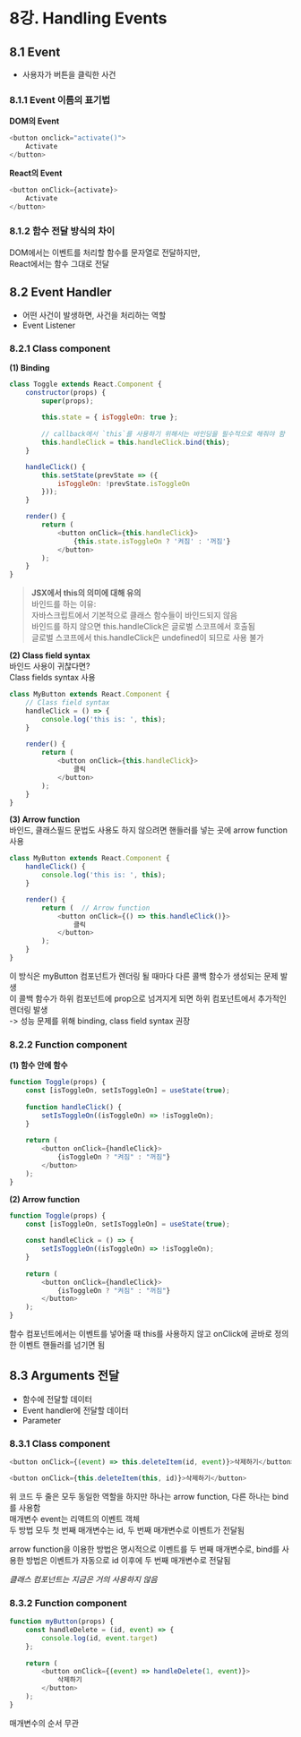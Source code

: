 # 8강. Handling Events

## 8.1 Event
- 사용자가 버튼을 클릭한 사건
### 8.1.1 Event 이름의 표기법
**DOM의 Event**
```javascript
<button onclick="activate()">
    Activate
</button>
```
**React의 Event**
```javascript
<button onClick={activate}>
    Activate
</button>
```
### 8.1.2 함수 전달 방식의 차이 
DOM에서는 이벤트를 처리할 함수를 문자열로 전달하지만,  
React에서는 함수 그대로 전달


## 8.2 Event Handler
- 어떤 사건이 발생하면, 사건을 처리하는 역할  
- Event Listener

### 8.2.1 Class component
**(1) Binding**
```javascript
class Toggle extends React.Component {
    constructor(props) {
        super(props);
        
        this.state = { isToggleOn: true };
        
        // callback에서 `this`를 사용하기 위해서는 바인딩을 필수적으로 해줘야 함 
        this.handleClick = this.handleClick.bind(this);
    }

    handleClick() {
        this.setState(prevState => ({
            isToggleOn: !prevState.isToggleOn
        }));
    }

    render() {
        return (
            <button onClick={this.handleClick}>
                {this.state.isToggleOn ? '켜짐' : '꺼짐'}
            </button>
        );
    }
}
```
> **JSX에서 this의 의미에 대해 유의**  
> 바인드를 하는 이유:   
> 자바스크립트에서 기본적으로 클래스 함수들이 바인드되지 않음  
> 바인드를 하지 않으면 this.handleClick은 글로벌 스코프에서 호출됨   
> 글로벌 스코프에서 this.handleClick은 undefined이 되므로 사용 불가
 
**(2) Class field syntax**  
바인드 사용이 귀찮다면?  
Class fields syntax 사용
```javascript
class MyButton extends React.Component {
    // Class field syntax
    handleClick = () => {
        console.log('this is: ', this);
    }
    
    render() {
        return (
            <button onClick={this.handleClick}>
                클릭
            </button>
        );
    }
}
```
**(3) Arrow function**  
바인드, 클래스필드 문법도 사용도 하지 않으려면
핸들러를 넣는 곳에 arrow function 사용 
```javascript
class MyButton extends React.Component {
    handleClick() {
        console.log('this is: ', this);
    }

    render() {
        return (  // Arrow function
            <button onClick={() => this.handleClick()}>
                클릭
            </button>
        );
    }
}
```
이 방식은 myButton 컴포넌트가 렌더링 될 때마다 다른 콜백 함수가 생성되는 문제 발생  
이 콜백 함수가 하위 컴포넌트에 prop으로 넘겨지게 되면 하위 컴포넌트에서 추가적인 렌더링 발생  
-> 성능 문제를 위해 binding, class field syntax 권장 

### 8.2.2 Function component

**(1) 함수 안에 함수**
```javascript
function Toggle(props) {
    const [isToggleOn, setIsToggleOn] = useState(true);
    
    function handleClick() {
        setIsToggleOn((isToggleOn) => !isToggleOn);
    }
    
    return (
        <button onClick={handleClick}>
            {isToggleOn ? "켜짐" : "꺼짐"}
        </button>
    );
}
```

**(2) Arrow function**
```javascript
function Toggle(props) {
    const [isToggleOn, setIsToggleOn] = useState(true);
    
    const handleClick = () => {
        setIsToggleOn((isToggleOn) => !isToggleOn);
    }
    
    return (
        <button onClick={handleClick}>
            {isToggleOn ? "켜짐" : "꺼짐"}
        </button>
    );
}
```
함수 컴포넌트에서는 이벤트를 넣어줄 때 this를 사용하지 않고 onClick에 곧바로 정의한
이벤트 핸들러를 넘기면 됨 

## 8.3 Arguments 전달
- 함수에 전달할 데이터  
- Event handler에 전달할 데이터  
- Parameter

### 8.3.1 Class component
```javascript
<button onClick={(event) => this.deleteItem(id, event)}>삭제하기</button>

<button onClick={this.deleteItem(this, id)}>삭제하기</button>
```
위 코드 두 줄은 모두 동일한 역할을 하지만 하나는 arrow function, 다른 하나는 bind를 사용함  
매개변수 event는 리액트의 이벤트 객체  
두 방법 모두 첫 번째 매개변수는 id, 두 번째 매개변수로 이벤트가 전달됨 

arrow function을 이용한 방법은 명시적으로 이벤트를 두 번째 매개변수로,
bind를 사용한 방법은 이벤트가 자동으로 id 이후에 두 번째 매개변수로 전달됨

_클래스 컴포넌트는 지금은 거의 사용하지 않음_

### 8.3.2 Function component
```javascript
function myButton(props) {
    const handleDelete = (id, event) => {
        console.log(id, event.target)
    };
    
    return (
        <button onClick={(event) => handleDelete(1, event)}>
            삭제하기
        </button>
    );
}
```
매개변수의 순서 무관 